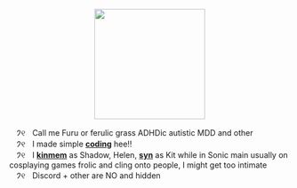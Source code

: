 <p align="center">
<img src="https://media.discordapp.net/attachments/1196764336656502797/1241297280850727002/Untitled84_20240518145141.png?ex=6649afad&is=66485e2d&hm=f637998f113378276847281772941bb813b07f79673a3576b096dad1c544493e&"<width="199" height="199">
</p>

ㅤ𑁘୧ㅤCall me Furu or ferulic grass ADHDic autistic MDD and other
\
ㅤ𑁘୧ㅤI made simple [**coding**](https://replit.com/@sebastiansis/twinkl) hee!!
\
ㅤ𑁘୧ㅤI [**kinmem**](https://fkin.carrd.co/#two) as Shadow, Helen, [**syn**](https://fkin.carrd.co/#two) as Kit while in Sonic main usually on cosplaying games frolic and cling onto people, I might get too intimate
\
ㅤ𑁘୧ㅤDiscord + other are NO and hidden